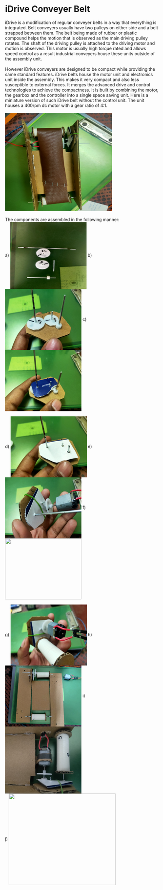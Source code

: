 # iDrive Conveyer Belt
iDrive is a modification of regular conveyer belts in a way that everything is integrated. Belt conveyers usually have two pulleys on either side and a belt strapped between them. The belt being made of rubber or plastic compound helps the motion that is observed as the main driving pulley rotates. The shaft of the driving pulley is attached to the driving motor and motion is observed. This motor is usually high torque rated and allows speed control as a result industrial conveyers house these units outside of the assembly unit.<br><br>
However iDrive conveyers are designed to be compact while providing the same standard features. iDrive belts house the motor unit and electronics unit inside the assembly. This makes it very compact and also less susceptible to external forces. It merges the advanced drive and control technologies to achieve the compactness. It is built by combining the motor, the gearbox and the controller into a single space saving unit. Here is a miniature version of such iDrive belt without the control unit. The unit houses a 400rpm dc motor with a gear ratio of 4:1. <br><br>
<img src="https://github.com/Ruthvik-1411/Automated_Conveyerbelt_Checkout/blob/main/iDrive_Conveyer_Belt/IMG20230404211942.jpg?raw=true" width=350 height=320>
<br><br>
The components are assembled in the following manner:<br>
a) <img src="https://github.com/Ruthvik-1411/Automated_Conveyerbelt_Checkout/blob/main/iDrive_Conveyer_Belt/IMG20230404145606.jpg?raw=true" width=250 height=220 align=center> b) <img src="https://github.com/Ruthvik-1411/Automated_Conveyerbelt_Checkout/blob/main/iDrive_Conveyer_Belt/IMG20230404145723.jpg?raw=true" width=250 height=200 align=center> c) <img src="https://github.com/Ruthvik-1411/Automated_Conveyerbelt_Checkout/blob/main/iDrive_Conveyer_Belt/IMG20230404145825.jpg?raw=true" width=250 height=200 align=center><br><br>
d) <img src="https://github.com/Ruthvik-1411/Automated_Conveyerbelt_Checkout/blob/main/iDrive_Conveyer_Belt/IMG20230404145930.jpg?raw=true" width=250 height=200 align=center> e) <img src="https://github.com/Ruthvik-1411/Automated_Conveyerbelt_Checkout/blob/main/iDrive_Conveyer_Belt/IMG20230404150148.jpg?raw=true" width=250 height=200 align=center> f) <img src="https://github.com/Ruthvik-1411/Automated_Conveyerbelt_Checkout/blob/main/iDrive_Conveyer_Belt/IMG20230404150315.jpg?raw=true" width=250 height=200 align=center><br><br>
g) <img src="https://github.com/Ruthvik-1411/Automated_Conveyerbelt_Checkout/blob/main/iDrive_Conveyer_Belt/IMG20230404150323.jpg?raw=true" width=250 height=200 align=center> h) <img src="https://github.com/Ruthvik-1411/Automated_Conveyerbelt_Checkout/blob/main/iDrive_Conveyer_Belt/IMG20230404151905.jpg?raw=true" width=250 height=200 align=center> i) <img src="https://github.com/Ruthvik-1411/Automated_Conveyerbelt_Checkout/blob/main/iDrive_Conveyer_Belt/IMG20230404191331.jpg?raw=true" width=250 height=220 align=center><br>
j) <img src="https://github.com/Ruthvik-1411/Automated_Conveyerbelt_Checkout/blob/main/iDrive_Conveyer_Belt/IMG20230404211946.jpg?raw=true" width=350 height=300 align=center>
